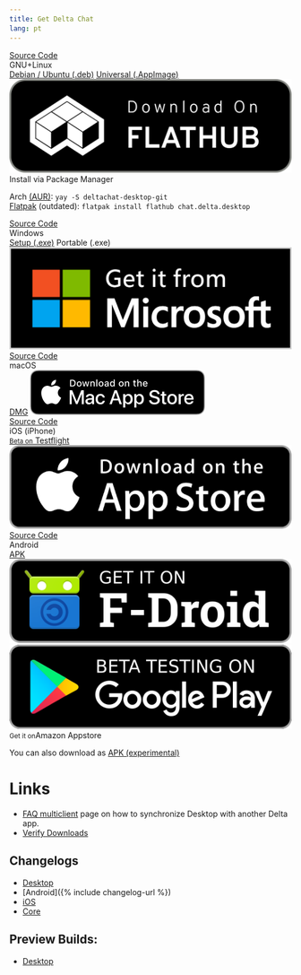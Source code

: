 ```yaml
---
title: Get Delta Chat
lang: pt
---
```




<!-- GENERATED FILE -- DO NOT EDIT -->



<div class="download-content">
    <div id="recommendation-section" hidden>
        <h1>Recommended for you:</h1>
        <div id="recommend"></div>
        <h1>Other platforms:</h1>
    </div>
    <div id="boxes">
        <div class="box" id="linux">
            <a href="https://github.com/deltachat/deltachat-desktop" class="source-link">Source Code</a>
            <div class="title">GNU+Linux</div>
            <div class="buttons">
                <a href="https://download.delta.chat/desktop/DeltaChat.stable.amd64.deb" class="big-button">Debian / Ubuntu (.deb)</a>
                <a href="https://download.delta.chat/desktop/DeltaChat.stable.AppImage" class="big-button">Universal (.AppImage)</a>
                <a href="https://flathub.org/apps/details/chat.delta.desktop" class="soon img-badge">
                    <img src="../assets/badges/flathub.svg" alt="Download from Flathub" />
                </a>
            </div>
            <div class="sub-title">Install via Package Manager</div>
            <p>
                Arch <a href="https://aur.archlinux.org/packages/deltachat-desktop-git/">(AUR)</a>:
                <code>yay -S deltachat-desktop-git</code>
                <br>
                <a href="https://flathub.org/apps/details/chat.delta.desktop">Flatpak</a> (outdated):
                <code>flatpak install flathub chat.delta.desktop</code>
            </p>
        </div>
        <div class="box" id="windows">
            <a href="https://github.com/deltachat/deltachat-desktop" class="source-link">Source Code</a>
            <div class="title">Windows</div>
            <div class="buttons">
                <a href="https://download.delta.chat/desktop/DeltaChat.stable.setup.exe" class="big-button">Setup (.exe)</a>
                <a class="soon big-button">Portable (.exe)</a>
                <a class="soon img-badge">
                    <img src="../assets/badges/microsoft.svg" alt="Download from Microsoft Store" />
                </a>
            </div>    
        </div>
        <div class="box" id="osx">
            <a href="https://github.com/deltachat/deltachat-desktop" class="source-link">Source Code</a>
            <div class="title">macOS</div>
            <div class="buttons">
                <a href="https://download.delta.chat/desktop/DeltaChat.stable.dmg" class="big-button">DMG</a>
                <a class="soon img-badge">
                    <img src="../assets/badges/mac-appstore.svg" alt="Download on Apple AppStore" />
                </a>
            </div>
        </div>
        <div class="box" id="ios">
            <a href="https://github.com/deltachat/deltachat-ios" class="source-link">Source Code</a>
            <div class="title">iOS (iPhone)</div>
            <div class="buttons">
                <a href="https://testflight.apple.com/join/uEMc1NxS"><small>Beta on</small> Testflight</a>
                <a class="soon img-badge">
                    <img src="../assets/badges/get-it-on-ios.png" alt="Download on Apple AppStore" />
                </a>
            </div>
        </div>
        <div class="box" id="android">
            <a href="https://github.com/deltachat/deltachat-android" class="source-link">Source Code</a>
            <div class="title">Android</div>
            <div class="buttons">
                <a href="" class="big-button soon">APK</a>
                <a href="https://f-droid.org/app/com.b44t.messenger" class="img-badge">
                    <img src="../assets/badges/get-it-on-fdroid.png" alt="Get it on F-Droid" />
                </a>
                <a href="https://play.google.com/store/apps/details?id=chat.delta" class="img-badge">
                    <img src="../assets/badges/get-it-on-gplay-beta.png" alt="Beta testing on Google Play"  />
                </a>
                <a class="soon"><small>Get it on</small>Amazon Appstore</a>
            </div>
            <p>
            You can also download as
                <a href="https://github.com/deltachat/deltachat-android/releases/download/preview-v0.950.0/deltachat-gplay-release-0.950.0.apk">
                APK (experimental)
                </a>
            </p>
        </div>
    </div>
</div>
<script src="../assets/js/download-page.js"></script>


# Links

* [FAQ multiclient](help#multiclient) page on how to synchronize Desktop with another Delta app. 
* [Verify Downloads](verify_downloads.html)

## Changelogs

* [Desktop](https://github.com/deltachat/deltachat-desktop/blob/master/CHANGELOG.md)
* [Android]({% include changelog-url %})
* [iOS](https://github.com/deltachat/deltachat-ios/blob/master/CHANGELOG.md)
* [Core](https://github.com/deltachat/deltachat-core-rust/blob/master/CHANGELOG.md)

## Preview Builds:
* [Desktop](https://download.delta.chat/desktop/preview/)
